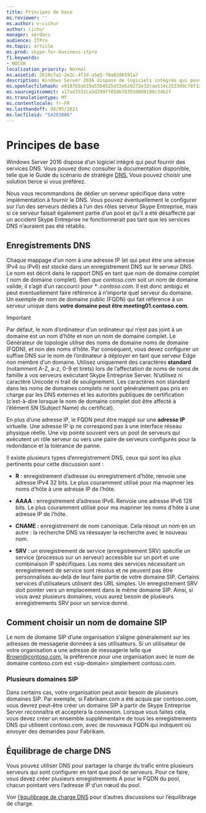 ```yaml
---
title: Principes de base
ms.reviewer: ''
ms.author: v-cichur
author: cichur
manager: serdars
audience: ITPro
ms.topic: article
ms.prod: skype-for-business-itpro
f1.keywords:
- NOCSH
localization_priority: Normal
ms.assetid: 2618cfa1-2e2c-4f1d-a5e5-70a0286591a7
description: Windows Server 2016 dispose de logiciels intégrés qui peuvent fournir des services DNS. Vous pouvez donc consulter la documentation disponible, telle que le Guide du scénario de stratégie DNS. Vous pouvez choisir une solution tierce si vous préférez.
ms.openlocfilehash: e9187b5a619a55b4525d32eb20272e32cae514c2533d9c78f32d7ffed77d30ad
ms.sourcegitcommit: a17ad3332ca5d2997f85db7835500d8190c34b2f
ms.translationtype: MT
ms.contentlocale: fr-FR
ms.lasthandoff: 08/05/2021
ms.locfileid: "54283086"
---
```

# <a name="dns-basics"></a>Principes de base
 
Windows Server 2016 dispose d’un logiciel intégré qui peut fournir des services DNS. Vous pouvez donc consulter la documentation disponible, telle que le Guide du scénario de stratégie [DNS.](/windows-server/networking/dns/deploy/dns-policy-scenario-guide) Vous pouvez choisir une solution tierce si vous préférez.
  
Nous vous recommandons de dédier un serveur spécifique dans votre implémentation à fournir le DNS. Vous pouvez éventuellement le configurer sur l’un des serveurs dédiés à l’un des rôles serveur Skype Entreprise, mais si ce serveur faisait également partie d’un pool et qu’il a été désaffecté par un accident Skype Entreprise ne fonctionnerait pas tant que les services DNS n’auraient pas été rétablis.
  
## <a name="dns-records"></a>Enregistrements DNS

Chaque mappage d’un nom à une adresse IP (et qui peut être une adresse IPv4 ou IPv6) est stocké dans un enregistrement DNS sur le serveur DNS. Le nom est décrit dans le rapport DNS en tant que nom de domaine complet ( nom de domaine complet). Bien *que contoso.com* soit un nom de domaine valide, il s’agit d’un raccourci pour *\* .contoso.com.* Il est donc ambigu et peut éventuellement faire référence à n’importe quel serveur du domaine. Un exemple de nom de domaine public (FQDN) qui fait référence à un serveur unique dans **votre domaine peut être meeting01.contoso.com**.
  
> [!IMPORTANT]
> Par défaut, le nom d’ordinateur d’un ordinateur qui n’est pas joint à un domaine est un nom d’hôte et non un nom de domaine complet. Le Générateur de topologie utilise des noms de domaine noms de domaine (FQDN), et non des noms d’hôte. Par conséquent, vous devez configurer un suffixe DNS sur le nom de l’ordinateur à déployer en tant que serveur Edge non membre d’un domaine. Utilisez uniquement des caractères **standard** (notamment A-Z, a-z, 0-9 et tirets) lors de l’affectation de noms de noms de famille à vos serveurs exécutant Skype Entreprise Server. N’utilisez ni caractère Unicode ni trait de soulignement. Les caractères non standard dans les noms de domaines complets ne sont généralement pas pris en charge par les DNS externes et les autorités publiques de certification (c’est-à-dire lorsque le nom de domaine complet doit être affecté à l’élément SN (Subject Name) du certificat).
  
En plus d’une adresse IP, le FQDN peut être mappé sur une **adresse IP** virtuelle. Une adresse IP ip ne correspond pas à une interface réseau physique réelle. Une vip pointe souvent vers un pool de serveurs qui exécutent un rôle serveur ou vers une paire de serveurs configurés pour la redondance et la tolérance de panne.
  
Il existe plusieurs types d’enregistrement DNS, ceux qui sont les plus pertinents pour cette discussion sont : 
  
- **R** : enregistrement d’adresse ou enregistrement d’hôte, renvoie une adresse IPv4 32 bits. Le plus couramment utilisé pour ma mapnner les noms d’hôte à une adresse IP de l’hôte.
    
- **AAAA** : enregistrement d’adresse IPv6. Renvoie une adresse IPv6 128 bits. Le plus couramment utilisé pour ma mapnner les noms d’hôte à une adresse IP de l’hôte.
    
- **CNAME :** enregistrement de nom canonique. Cela résout un nom en un autre : la recherche DNS va réessayer la recherche avec le nouveau nom.
    
- **SRV** : un enregistrement de service (enregistrement SRV) spécifie un service (processus sur un serveur) accessible sur un port et une combinaison IP spécifiques. Les noms des services nécessitant un enregistrement de service sont résolus et ne peuvent pas être personnalisés au-delà de leur faire partie de votre domaine SIP. Certains services d’utilisateurs utilisent des URL simples. Un enregistrement SRV doit pointer vers un emplacement dans le même domaine SIP. Ainsi, si vous avez plusieurs domaines, vous aurez besoin de plusieurs enregistrements SRV pour un service donné.
    
## <a name="how-to-choose-a-sip-domain-name"></a>Comment choisir un nom de domaine SIP
<a name="BK_NameSIP"> </a>

Le nom de domaine SIP d’une organisation s’aligne généralement sur les adresses de messagerie données à ses utilisateurs. Si un utilisateur de votre organisation a une adresse de messagerie telle que Brown@contoso.com, la préférence pour une organisation avec le nom de domaine contoso.com est \<sip-domain\> simplement contoso.com.
  
### <a name="multiple-sip-domains"></a>Plusieurs domaines SIP

 Dans certains cas, votre organisation peut avoir besoin de plusieurs domaines SIP. Par exemple, si Fabrikam.com a été acquis par contoso.com, vous devrez peut-être créer un domaine SIP à partir de Skype Entreprise Server reconnaîtra et acceptera la connexion. Lorsque vous faites cela, vous devez créer un ensemble supplémentaire de tous les enregistrements DNS qui utilisent contoso.com, avec de nouveaux FQDN qui indiquent où envoyer des demandes pour Fabrikam.
  
## <a name="dns-load-balancing"></a>Équilibrage de charge DNS
<a name="BK_NameSIP"> </a>

Vous pouvez utiliser DNS pour partager la charge du trafic entre plusieurs serveurs qui sont configurer en tant que pool de serveurs. Pour ce faire, vous devez créer plusieurs enregistrements A pour le FQDN du pool, chacun pointant vers l’adresse IP d’un nœud du pool.
  
Voir [l’équilibrage de charge DNS](../../plan-your-deployment/edge-server-deployments/advanced-edge-server-dns.md#DNSLB) pour d’autres discussions sur l’équilibrage de charge.
